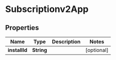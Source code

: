 # Subscriptionv2App

## Properties
Name | Type | Description | Notes
------------ | ------------- | ------------- | -------------
**installId** | **String** |  |  [optional]
